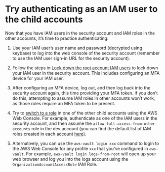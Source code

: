 # Try authenticating as an IAM user to the child accounts

Now that you have IAM users in the security account and IAM roles in the other accounts, it’s time to practice
authenticating:

1. Use your IAM user’s user name and password (decrypted using keybase) to log into the web console of the security
    account (remember to use the IAM user sign-in URL for the security account).

2. Follow the steps in [Lock down the root account IAM users](./lock-down-the-root-account-iam-users) to lock down your IAM user in the security account. This includes
    configuring an MFA device for your IAM user.

3. After configuring an MFA device, log out, and then log back into the security account again, this time providing your
    MFA token. If you don’t do this, attempting to assume IAM roles in other accounts won’t work, as those roles require
    an MFA token to be present.

4. Try to [switch to a role](https://docs.aws.amazon.com/IAM/latest/UserGuide/id_roles_use_switch-role-console.html) in
    one of the other child accounts using the AWS Web Console. For example, authenticate as one of the IAM users in the
    security account, and then assume the `allow-full-access-from-other-accounts` role in the dev account (you can find
    the default list of IAM roles created in each account
    [here](https://github.com/gruntwork-io/module-security/tree/master/modules/cross-account-iam-roles#resources-created)).

5. Alternatively, you can use the `aws-vault login xxx` command to login to the AWS Web Console for any profile `xxx`
    that you’ve configured in `aws-vault`. For example, `aws-vault login logs-from-root` will open up your web browser
    and log you into the logs account using the `OrganizationAccountAccessRole` IAM Role.


<!-- ##DOCS-SOURCER-START
{"sourcePlugin":"local-copier","hash":"9be440793a961b4c7b68af69c6c89cdb"}
##DOCS-SOURCER-END -->
